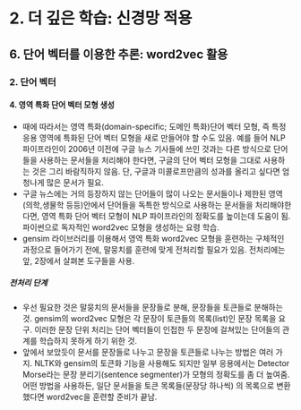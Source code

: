 # 2. 더 깊은 학습: 신경망 적용
## 6. 단어 벡터를 이용한 추론: word2vec 활용
### 2. 단어 벡터
#### 4. 영역 특화 단어 벡터 모형 생성
- 때에 따라서는 영역 특화(domain-specific; 도메인 특화)단어 벡터 모형, 즉 특정 응용 영역에 특화된 단어 벡터 모형을 새로 만들어야 할 수도 있음. 예를 들어 NLP 파이프라인이 2006년 이전에 구글 뉴스 기사들에 쓰인 것과는 다른 방식으로 단어들을 사용하는 문서들을 처리해야 한다면, 구글의 단어 벡터 모형을 그대로 사용하는 것은 그리 바람직하지 않음. 단, 구글과 미콜로프만큼의 성과를 올리고 싶다면 엄청나게 많은 문서가 필요.
- 구글 뉴스에는 거의 등장하지 않는 단어들이 많이 나오는 문서들이나 제한된 영역(의학,생물학 등등)안에서 단어들을 독특한 방식으로 사용하는 문서들을 처리해야한다면, 영역 특화 단어 벡터 모형이 NLP 파이프라인의 정확도를 높이는데 도움이 됨. 파이썬으로 독자적인 word2vec 모형을 생성하는 요령 학습.
- gensim 라이브러리를 이용해서 영역 특화 word2vec 모형을 훈련하는 구체적인 과정으로 들어가기 전에, 말뭉치를 훈련에 맞게 전처리할 필요가 있음. 전처리에는 앞, 2장에서 살펴본 도구들을 사용.
##### 전처리 단계
- 우선 필요한 것은 말뭉치의 문서들을 문장들로 분해, 문장들을 토큰들로 분해하는 것. gensim의 word2vec 모형은 각 문장이 토큰들의 목록(list)인 문장 목록을 요구. 이러한 문장 단위 처리는 단어 벡터들이 인접한 두 문장에 걸쳐있는 단어들의 관계를 학습하지 못하게 하기 위한 것.
- 앞에서 보았듯이 문서를 문장들로 나누고 문장을 토큰들로 나누는 방법은 여러 가지. NLTK와 gensim의 토큰화 기능을 사용해도 되지만 일부 응용에서는 Detector Morse라는 문장 분리기(sentence segmenter)가 모형의 정확도를 좀 더 높여줌. 어떤 방법을 사용하든, 일단 문서들을 토큰 목록들(문장당 하나씩) 의 목록으로 변환했다면 word2vec을 훈련할 준비가 끝남.